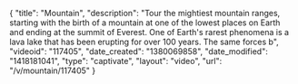 {
    "title": "Mountain",
    "description": "Tour the mightiest mountain ranges, starting with the birth of a mountain at one of the lowest places on Earth and ending at the summit of Everest. One of Earth's rarest phenomena is a lava lake that has been erupting for over 100 years. The same forces b",
    "videoid": "117405",
    "date_created": "1380069858",
    "date_modified": "1418181041",
    "type": "captivate",
    "layout": "video",
    "url": "\/v\/mountain\/117405"
}